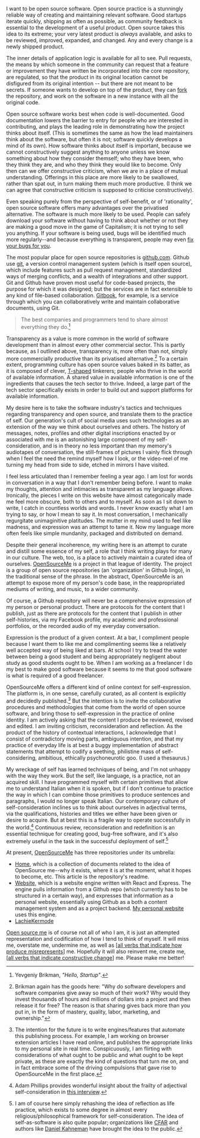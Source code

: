 I want to be open source software. Open source practice is a stunningly reliable way of creating and maintaining relevant software. Good startups iterate quickly, shipping as often as possible, as community feedback is essential to the development of a useful product. Open source takes this idea to its extreme; your very latest product is *always* available, and asks to be reviewed, improved, expanded, and changed. Any and every change is a newly shipped product.

The inner details of application logic is available for all to see. Pull requests, the means by which someone in the community can request that a feature or improvement they have written be incorporated into the core repository, are regulated, so that the product in its original location cannot be disfigured from its original intention -- but there are not meant to be secrets. If someone wants to develop on top of the product, they can [fork](https://help.github.com/articles/fork-a-repo/) the repository, and work on the software in a new instance with all the original code.

Open source software works best when code is well-documented. Good documentation lowers the barrier to entry for people who are interested in contributing, and plays the leading role in demonstrating how the project thinks about itself. (This is sometimes the same as how the lead maintainers think about the software, but often it is not; software quickly develops a mind of its own). How software thinks about itself is important, because we cannot constructively suggest anything to anyone unless we know something about how they consider themself; who they have been, who they think they are, and who they think they would like to become. Only then can we offer constructive criticism, when we are in a place of mutual understanding. Offerings in this place are more likely to be swallowed, rather than spat out, in turn making them much more productive. (I think we can agree that constructive criticism is supposed to criticise constructively).

Even speaking purely from the perspective of self-benefit, or of 'rationality', open source software offers many advantages over the privatised alternative. The software is much more likely to be used. People can safely download your software without having to think about whether or not they are making a good move in the game of Capitalism; it is not trying to sell you anything. If your software is being used, bugs will be identified much more regularly--and because everything is transparent, people may even [fix your bugs for you](https://github.com/facebook/react-native/pulls?utf8=%E2%9C%93&q=is%3Apr+bug+).

The most popular place for open source repositories is [github.com](http://www.github.com). Github use [git](https://git-scm.com/), a version control management system (which is itself open source), which include features such as pull request management, standardized ways of merging conflicts, and a wealth of integrations and other support. Git and Github have proven most useful for code-based projects, the purpose for which it was designed; but the services are in fact extensible to any kind of file-based collaboration. [Gitbook](https://www.gitbook.com/), for example, is a service through which you can collaboratively write and maintain collaborative documents, using Git.

> The best companies and programmers tend to share almost everything they do.[^1]

Transparency as a value is more common in the world of software development than in almost every other commercial sector. This is partly because, as I outlined above, transparency is, more often than not, simply more commercially productive than its privatised alternative.[^2] To a certain extent, programming culture has open source values baked in its batter, as it is composed of  clever, [T-shaped](https://en.wikipedia.org/wiki/T-shaped_skills) tinkerers; people who thrive in the world of available information. A shared value in available information is one of the ingredients that causes the tech sector to thrive. Indeed, a large part of the tech sector specifically exists in order to build out and support platforms for available information.

My desire here is to take the software industry's tactics and techniques regarding transparency and open source, and translate them to the practice of self. Our generation's cult of social media uses such technologies as an extension of the way we think about ourselves and others. The history of messages, notes, profiles and other digital inscriptions enacted by or associated with me is an astonishing large component of my self-consideration, and is in theory no less important than my memory's audiotapes of conversation, the still-frames of pictures I vainly flick through when I feel the need the remind myself how I look, or the video-reel of me turning my head from side to side, etched in mirrors I have visited.

I feel less articulated than I remember feeling a year ago. I am lost for words in conversation in a way that I don't remember being before. I want to make my thoughts, attention and intimacies as transparent as my language allows. Ironically, the pieces I write on this website have almost categorically made me feel more obscure, both to others and to myself. As soon as I sit down to write, I catch in countless worlds and words. I never know exactly what I am trying to say, or how I mean to say it. In most conversation, I mechanically regurgitate unimaginitive platitudes. The mutter in my mind used to feel like madness, and expression was an attempt to tame it. Now my language more often feels like simple mundanity, packaged and distributed on demand.

Despite their general incoherence, my writing here is an attempt to curate and distill some essence of my self, a role that I think writing plays for many in our culture. The web, too, is a place to actively maintain a curated idea of ourselves. [OpenSourceMe](https://github.com/OpenSourceMe) is a project in that league of identity. The project is a group of open source repositories (an 'organization' in Github lingo), in the traditional sense of the phrase. In the abstract, OpenSourceMe is an attempt to expose more of my person's code base, in the reappropriated mediums of writing, and music, to a wider community.

Of course, a Github repository will never be a comprehensive expression of my person or personal product. There are protocols for the content that I publish, just as there are protocols for the content that I publish in other self-histories, via my Facebook profile, my academic and professional portfolios, or the recorded audio of my everyday conversation.

Expression is the product of a given context. At a bar, I compliment people because I want them to like me and complimenting seems like a relatively well accepted way of being liked at bars. At school I try to tread the water between being a good student and being appropriately negligent about study as good students ought to be. When I am working as a freelancer I do my best to make good software because it seems to me that good software is what is required of a good freelancer.

OpenSourceMe offers a different kind of online context for self-expression. The platform is, in one sense, carefully curated, as all content is explicitly and decidedly published.[^3] But the intention is to invite the collaborative procedures and methodologies that come from the world of open source software, and bring those to self-expression in the practice of online identity. I am actively asking that the content I produce be reviewed, revised and edited. I am inviting criticism, reconsideration and reflection. As the product of the history of contextual interactions, I acknowledge that I consist of contradictory moving parts, ambiguous intention, and that my practice of everyday life is at best a buggy implementation of abstract statements that attempt to codify a seething, philistine mass of self-considering, ambitious, ethically psychoneurotic goo. (I used a thesaurus.)

My wreckage of self has learned techniques of being, and I'm not unhappy with the way they work. But the self, like language, is a practice, not an acquired skill. I have programmed myself with certain primitives that allow me to understand Italian when it is spoken, but if I don't continue to practice the way in which I can combine those primitives to produce sentences and paragraphs, I would no longer speak Italian. Our contemporary culture of self-consideration inclines us to think about ourselves in adjectival terms, via the qualifications, histories and titles we either have been given or desire to acquire. But at best this is a fragile way to operate successfully in the world.[^4] Continuous review, reconsideration and redefinition is an essential technique for creating good, bug-free software, and it's also extremely useful in the task in the successful deployment of self.[^5]


At present, [OpenSourceMe](https://github.com/OpenSourceMe) has three repositories under its umbrella:

 - [Home](https://github.com/OpenSourceMe/Home), which is a collection of documents related to the idea of OpenSource me--why it exists, where it is at the moment, what it hopes to become, etc. This article is the repository's readme.
 - [Website](https://github.com/OpenSourceMe/Website), which is a website engine written with React and Express. The engine pulls information from a Github repo (which currently has to be structured in a certain way), and expresses that information as a personal website, essentially using Github as a both a content management system and as a project backend. [My personal website](http://www.lachlankermode.com/) uses this engine.
 - [LachieKermode]() 

[Open source me](REPO) is of course not all of who I am, it is just an attempted representation and codification of how I tend to think of myself. It will miss me, overstate me, undermine me, as well as [[all verbs that indicate how produce misrepresents](REPO)] me. Hopefully it will also reinvent me, create me, [[all verbs that indicate constructive change](REPO)] me. Please make me better!

[^1]: Yevgeniy Brikman, *"Hello, Startup"*.
[^2]: Brikman again has the goods here: "Why do software developers and software companies give away so much of their work? Why would they invest thousands of hours and millions of dollars into a project and then release it for free? The reason is that sharing gives back more than you put in, in the form of mastery, quality, labor, marketing, and ownership."
[^3]: The intention for the future is to write engines/features that automate this publishing process. For example, I am working on browser extension articles I have read online, and publishes the appropriate links to my personal site in real time. Conspicuously, I am flirting with considerations of what ought to be public and what ought to be kept private, as these are exactly the kind of questions that turn me on, and in fact embrace some of the driving compulsions that gave rise to OpenSourceMe in the first place.
[^4]: Adam Phillips provides wonderful insight about the frailty of adjectival self-consideration in [this interview](http://www.theparisreview.org/interviews/6286/the-art-of-nonfiction-no-7-adam-phillips).
[^5]: I am of course here simply rehashing the idea of reflection as life practice, which exists to some degree in almost every religious/philosophical framework for self-consideration. The idea of self-as-software is also quite popular; organizations like [CFAR](http://www.nytimes.com/2016/01/17/magazine/the-happiness-code.html) and authors like [Daniel Kahneman](https://books.google.com/books?id=ZuKTvERuPG8C&printsec=frontcover&dq=thinking+fast+and+slow&hl=en&sa=X&sqi=2&ved=0ahUKEwj1gLfl5uvMAhVCKh4KHbJkAVMQ6AEIHDAA#v=onepage&q=thinking%20fast%20and%20slow&f=false) have brought the idea to the public. 
